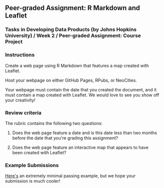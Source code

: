 ## Peer-graded Assignment: R Markdown and Leaflet

### Tasks in Developing Data Products (by Johns Hopkins University) / Week 2 / Peer-graded Assignment: Course Project

### Instructions

Create a web page using R Markdown that features a map created with Leaflet. 

Host your webpage on either GitHub Pages, RPubs, or NeoCities.

Your webpage must contain the date that you created the document, and it must contain a map created with Leaflet. We would love to see you show off your creativity! 

### Review criteria

The rubric contains the following two questions:

1. Does the web page feature a date and is this date less than two months before the date that you're grading this assignment?

2. Does the web page feature an interactive map that appears to have been created with Leaflet?

### Example Submissions


[Here's](http://seankross.neocities.org/week2.html) an extremely minimal passing example, but we hope your submission is much cooler!
